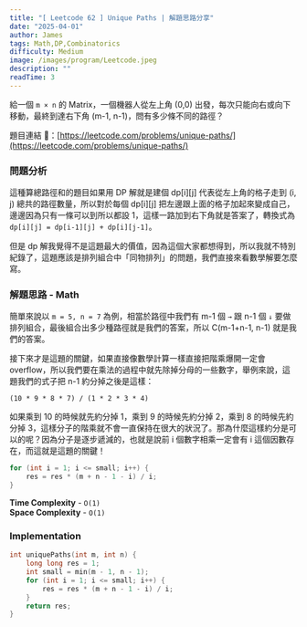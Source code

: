 ```yaml
---
title: "[ Leetcode 62 ] Unique Paths | 解題思路分享"
date: "2025-04-01"
author: James
tags: Math,DP,Combinatorics
difficulty: Medium
image: /images/program/Leetcode.jpeg
description: ""
readTime: 3
---
```


給一個 `m × n` 的 Matrix，一個機器人從左上角 (0,0) 出發，每次只能向右或向下移動，最終到達右下角 (m-1, n-1)，問有多少條不同的路徑？

題目連結 🔗：[https://leetcode.com/problems/unique-paths/](https://leetcode.com/problems/unique-paths/)

### **問題分析**

這種算總路徑和的題目如果用 DP 解就是建個 dp[i][j] 代表從左上角的格子走到 (i, j) 總共的路徑數量，所以對於每個 dp[i][j] 把左邊跟上面的格子加起來變成自己，邊邊因為只有一條可以到所以都設 1，這樣一路加到右下角就是答案了，轉換式為 `dp[i][j] = dp[i-1][j] + dp[i][j-1]`。

但是 dp 解我覺得不是這題最大的價值，因為這個大家都想得到，所以我就不特別紀錄了，這題應該是排列組合中「同物排列」的問題，我們直接來看數學解要怎麼寫。

### **解題思路 - Math**

簡單來說以 `m = 5, n = 7` 為例，相當於路徑中我們有 m-1 個 `→` 跟 n-1 個 `↓` 要做排列組合，最後組合出多少種路徑就是我們的答案，所以 C(m-1+n-1, n-1) 就是我們的答案。

接下來才是這題的關鍵，如果直接像數學計算一樣直接把階乘爆開一定會 overflow，所以我們要在乘法的過程中就先除掉分母的一些數字，舉例來說，這題我們的式子把 n-1 約分掉之後是這樣：

```
(10 * 9 * 8 * 7) / (1 * 2 * 3 * 4)
```

如果乘到 10 的時候就先約分掉 1，乘到 9 的時候先約分掉 2，乘到 8 的時候先約分掉 3，這樣分子的階乘就不會一直保持在很大的狀況了。那為什麼這樣約分是可以的呢？因為分子是逐步遞減的，也就是說前 i 個數字相乘一定會有 i 這個因數存在，而這就是這題的關鍵！

```cpp
for (int i = 1; i <= small; i++) {
    res = res * (m + n - 1 - i) / i;
}
```

**Time Complexity** - `O(1)`<br>
**Space Complexity** - `O(1)`

### **Implementation**

```cpp
int uniquePaths(int m, int n) {
    long long res = 1;
    int small = min(m - 1, n - 1);
    for (int i = 1; i <= small; i++) {
        res = res * (m + n - 1 - i) / i;
    }
    return res;
}
```
